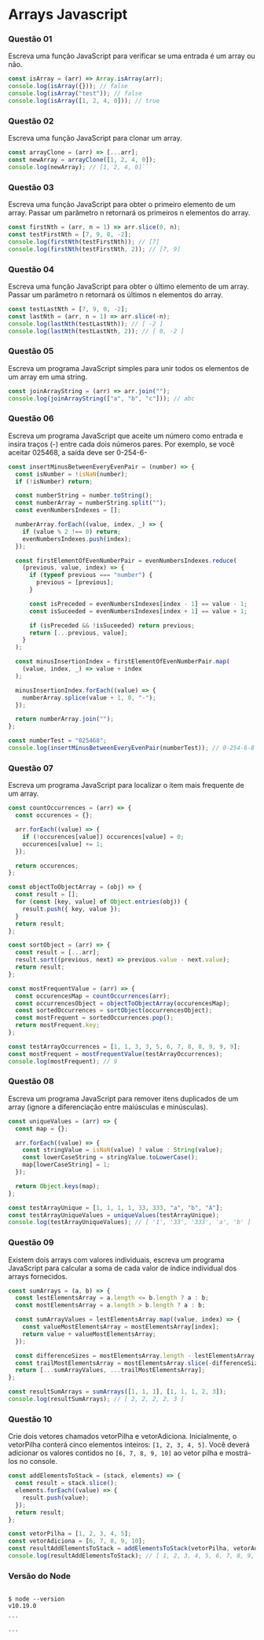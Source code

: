 # Arrays Javascript

### Questão 01

Escreva uma função JavaScript para verificar se uma entrada é um
array ou não.

```js
const isArray = (arr) => Array.isArray(arr);
console.log(isArray({})); // false
console.log(isArray("test")); // false
console.log(isArray([1, 2, 4, 0])); // true
```

### Questão 02

Escreva uma função JavaScript para clonar um array.

````js
const arrayClone = (arr) => [...arr];
const newArray = arrayClone([1, 2, 4, 0]);
console.log(newArray); // [1, 2, 4, 0]```
````

### Questão 03

Escreva uma função JavaScript para obter o primeiro elemento de um array. Passar um parâmetro n retornará os primeiros n elementos do array.

```js
const firstNth = (arr, n = 1) => arr.slice(0, n);
const testFirstNth = [7, 9, 0, -2];
console.log(firstNth(testFirstNth)); // [7]
console.log(firstNth(testFirstNth, 2)); // [7, 9]
```

### Questão 04

Escreva uma função JavaScript para obter o último elemento de um array. Passar um parâmetro n retornará os últimos n elementos do array.

```js
const testLastNth = [7, 9, 0, -2];
const lastNth = (arr, n = 1) => arr.slice(-n);
console.log(lastNth(testLastNth)); // [ -2 ]
console.log(lastNth(testLastNth, 2)); // [ 0, -2 ]
```

### Questão 05

Escreva um programa JavaScript simples para unir todos os elementos
de um array em uma string.

```js
const joinArrayString = (arr) => arr.join("");
console.log(joinArrayString(["a", "b", "c"])); // abc
```

### Questão 06

Escreva um programa JavaScript que aceite um número como entrada e insira traços (-) entre cada dois números pares. Por exemplo, se você aceitar 025468, a saída deve ser 0-254-6-

```js
const insertMinusBetweenEveryEvenPair = (number) => {
  const isNumber = !isNaN(number);
  if (!isNumber) return;

  const numberString = number.toString();
  const numberArray = numberString.split("");
  const evenNumbersIndexes = [];

  numberArray.forEach((value, index, _) => {
    if (value % 2 !== 0) return;
    evenNumbersIndexes.push(index);
  });

  const firstElementOfEvenNumberPair = evenNumbersIndexes.reduce(
    (previous, value, index) => {
      if (typeof previous === "number") {
        previous = [previous];
      }

      const isPreceded = evenNumbersIndexes[index - 1] == value - 1;
      const isSuceeded = evenNumbersIndexes[index + 1] == value + 1;

      if (isPreceded && !isSuceeded) return previous;
      return [...previous, value];
    }
  );

  const minusInsertionIndex = firstElementOfEvenNumberPair.map(
    (value, index, _) => value + index
  );

  minusInsertionIndex.forEach((value) => {
    numberArray.splice(value + 1, 0, "-");
  });

  return numberArray.join("");
};

const numberTest = "025468";
console.log(insertMinusBetweenEveryEvenPair(numberTest)); // 0-254-6-8
```

### Questão 07

Escreva um programa JavaScript para localizar o item mais frequente de um array.

```js
const countOccurrences = (arr) => {
  const occurences = {};

  arr.forEach((value) => {
    if (!occurences[value]) occurences[value] = 0;
    occurences[value] += 1;
  });

  return occurences;
};

const objectToObjectArray = (obj) => {
  const result = [];
  for (const [key, value] of Object.entries(obj)) {
    result.push({ key, value });
  }
  return result;
};

const sortObject = (arr) => {
  const result = [...arr];
  result.sort((previous, next) => previous.value - next.value);
  return result;
};

const mostFrequentValue = (arr) => {
  const occurencesMap = countOccurrences(arr);
  const occurrencesObject = objectToObjectArray(occurencesMap);
  const sortedOccurrences = sortObject(occurrencesObject);
  const mostFrequent = sortedOccurrences.pop();
  return mostFrequent.key;
};

const testArrayOccurrences = [1, 1, 3, 3, 5, 6, 7, 8, 8, 9, 9, 9];
const mostFrequent = mostFrequentValue(testArrayOccurrences);
console.log(mostFrequent); // 9
```

### Questão 08

Escreva um programa JavaScript para remover itens duplicados de um array (ignore a diferenciação entre maiúsculas e minúsculas).

```js
const uniqueValues = (arr) => {
  const map = {};

  arr.forEach((value) => {
    const stringValue = isNaN(value) ? value : String(value);
    const lowerCaseString = stringValue.toLowerCase();
    map[lowerCaseString] = 1;
  });

  return Object.keys(map);
};

const testArrayUnique = [1, 1, 1, 1, 33, 333, "a", "b", "A"];
const testArrayUniqueValues = uniqueValues(testArrayUnique);
console.log(testArrayUniqueValues); // [ '1', '33', '333', 'a', 'b' ]
```

### Questão 09

Existem dois arrays com valores individuais, escreva um programa JavaScript para calcular a soma de cada valor de índice individual dos
arrays fornecidos.

```js
const sumArrays = (a, b) => {
  const lestElementsArray = a.length <= b.length ? a : b;
  const mostElementsArray = a.length > b.length ? a : b;

  const sumArrayValues = lestElementsArray.map((value, index) => {
    const valueMostElementsArray = mostElementsArray[index];
    return value + valueMostElementsArray;
  });

  const differenceSizes = mostElementsArray.length - lestElementsArray.length;
  const trailMostElementsArray = mostElementsArray.slice(-differenceSizes);
  return [...sumArrayValues, ...trailMostElementsArray];
};

const resultSumArrays = sumArrays([1, 1, 1], [1, 1, 1, 2, 3]);
console.log(resultSumArrays); // [ 2, 2, 2, 2, 3 ]
```

### Questão 10

Crie dois vetores chamados vetorPilha e vetorAdiciona. Inicialmente, o vetorPilha conterá cinco elementos inteiros: `[1, 2, 3, 4, 5]`. Você deverá adicionar os valores contidos no `[6, 7, 8, 9, 10]` ao vetor pilha e mostrá-los no console.

```js
const addElementsToStack = (stack, elements) => {
  const result = stack.slice();
  elements.forEach((value) => {
    result.push(value);
  });
  return result;
};

const vetorPilha = [1, 2, 3, 4, 5];
const vetorAdiciona = [6, 7, 8, 9, 10];
const resultAddElementsToStack = addElementsToStack(vetorPilha, vetorAdiciona);
console.log(resultAddElementsToStack); // [ 1, 2, 3, 4, 5, 6, 7, 8, 9, 10 ]
```

### Versão do Node

````

$ node --version
v10.19.0

```

```
````
